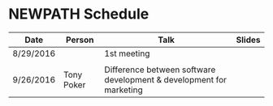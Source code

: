 # NEWPATH Schedule

Date | Person | Talk | Slides
-----|--------|------|-------
8/29/2016 |  | 1st meeting |
 |  |  |
9/26/2016 | Tony Poker | Difference between software development & development for marketing |
